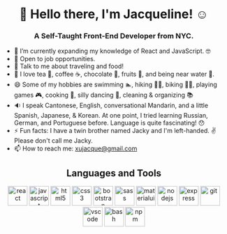 ### 
<h1 align="center"> 👋 Hello there, I'm Jacqueline! ☺️ </h1>
 <h3 align="center"> A Self-Taught Front-End Developer from NYC. </h3>

- 🌱 I’m currently expanding my knowledge of React and JavaScript. 🤓
- 🎉 Open to job opportunities.
- 💬 Talk to me about traveling and food! 
- 💖 I love tea 🧋, coffee ☕, chocolate 🍫, fruits 🍉, and being near water 🌊. 
- 😄 Some of my hobbies are swimming 🏊, hiking 🚶‍♀️, biking 🚴‍♀️, playing games 🎮, cooking 🍳, silly dancing 💃, cleaning & organizing 📚
- 🔉 I speak Cantonese, English, conversational Mandarin, and a little Spanish, Japanese, & Korean. At one point, I tried learning Russian, German, and Portuguese before. Language is quite fascinating! 😯
- ⚡ Fun facts: I have a twin brother named Jacky and I'm left-handed. ✌️ Please don't call me Jacky. 
- 📫 How to reach me: xujacque@gmail.com



<h2 align="center"> Languages and Tools </h2>
<p align="center">
<img src="https://cdn.jsdelivr.net/gh/devicons/devicon/icons/react/react-original-wordmark.svg" alt="react" width="45" height="45"/>
<img src="https://cdn.jsdelivr.net/gh/devicons/devicon/icons/javascript/javascript-original.svg" alt="javascript" width="45" height="45"/>
<img src="https://cdn.jsdelivr.net/gh/devicons/devicon/icons/html5/html5-original-wordmark.svg" alt="html5" width="45" height="45"/>
<img src="https://cdn.jsdelivr.net/gh/devicons/devicon/icons/css3/css3-original-wordmark.svg" alt="css3" width="45" height="45"/>
<img src="https://cdn.jsdelivr.net/gh/devicons/devicon/icons/bootstrap/bootstrap-original-wordmark.svg" alt="bootstrap" width="45" height="45"/>
<img src="https://cdn.jsdelivr.net/gh/devicons/devicon/icons/sass/sass-original.svg" alt="sass" width="45" height="45"/>
<img src="https://cdn.jsdelivr.net/gh/devicons/devicon/icons/materialui/materialui-original.svg" alt="materialui" width="45" height="45"/>
<img src="https://cdn.jsdelivr.net/gh/devicons/devicon/icons/nodejs/nodejs-original.svg" alt="nodejs" width="45" height="45"/>
<img src="https://camo.githubusercontent.com/01b76db168e3ec0c0f14e44c22df7678e9e8b255d5caee277b59f5e0aa018674/68747470733a2f2f6173736574732e776562736974652d66696c65732e636f6d2f3631636133663737356137396563356638376663663933372f3632303266636465653565653836333661313435613431625f313233342d702d3530302e706e67" alt="express" width="45" height="45" data-canonical-src="https://assets.website-files.com/61ca3f775a79ec5f87fcf937/6202fcdee5ee8636a145a41b_1234-p-500.png" style="max-width: 100%;">
<img src="https://cdn.jsdelivr.net/gh/devicons/devicon/icons/git/git-original.svg" alt="git" width="45" height="45"/>
<img src="https://cdn.jsdelivr.net/gh/devicons/devicon/icons/vscode/vscode-original.svg" alt="vscode" width="45" height="45"/>
<img src="https://cdn.jsdelivr.net/gh/devicons/devicon/icons/bash/bash-original.svg" alt="bash" width="45" height="45"/>
 <img src="https://cdn.jsdelivr.net/gh/devicons/devicon/icons/npm/npm-original-wordmark.svg" alt="npm" width="45" height="45"/>
<!--
**jqjacq/jqjacq** is a ✨ _special_ ✨ repository because its `README.md` (this file) appears on your GitHub profile.

Here are some ideas to get you started:

- 🔭 I’m currently working on ...
- 🌱 I’m currently learning ...
- 👯 I’m looking to collaborate on ...
- 🤔 I’m looking for help with ...
- 💬 Ask me about ...
- 📫 How to reach me: ...
- 😄 Pronouns: ...
- ⚡ Fun fact: ...
-->
